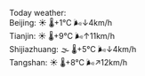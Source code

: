 Today weather:  
Beijing: ☀️   🌡️+1°C 🌬️↓4km/h  
Tianjin: ☀️   🌡️+9°C 🌬️↑11km/h  
Shijiazhuang: 🌫  🌡️+5°C 🌬️↓4km/h  
Tangshan: ☀️   🌡️+8°C 🌬️↗12km/h  
